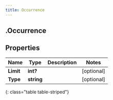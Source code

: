 ```yaml
---
title: Occurrence
---
```

## .Occurrence

## Properties

|Name | Type | Description | Notes|
|------------ | ------------- | ------------- | -------------|
| **Limit** | **int?** |  | [optional] |
| **Type** | **string** |  | [optional] |
{: class="table table-striped"}


